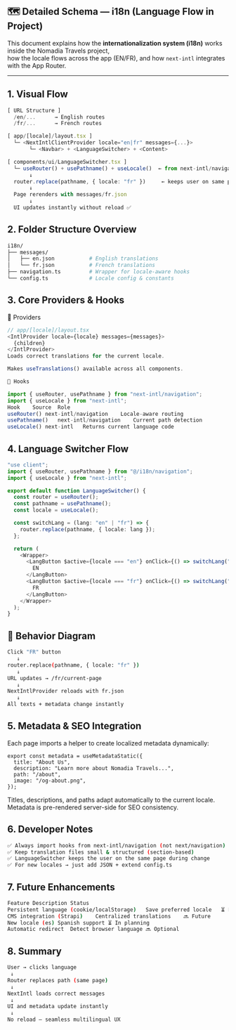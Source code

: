 ## 🗺️ Detailed Schema — i18n (Language Flow in Project)

This document explains how the **internationalization system (i18n)** works inside the Nomadia Travels project,  
how the locale flows across the app (EN/FR), and how `next-intl` integrates with the App Router.

---

## 1. Visual Flow

```ts
[ URL Structure ]
  /en/...      → English routes
  /fr/...      → French routes

[ app/[locale]/layout.tsx ]
  └─ <NextIntlClientProvider locale="en|fr" messages={...}>
       └─ <Navbar> + <LanguageSwitcher> + <Content>

[ components/ui/LanguageSwitcher.tsx ]
  └─ useRouter() + usePathname() + useLocale()  ← from next-intl/navigation
       ↓
  router.replace(pathname, { locale: "fr" })     ← keeps user on same page
       ↓
  Page rerenders with messages/fr.json
       ↓
  UI updates instantly without reload ✅
```

## 2. Folder Structure Overview

```bash
i18n/
├── messages/
│   ├── en.json           # English translations
│   └── fr.json           # French translations
├── navigation.ts         # Wrapper for locale-aware hooks
└── config.ts             # Locale config & constants
```

## 3. Core Providers & Hooks

🧩 Providers

```ts
// app/[locale]/layout.tsx
<IntlProvider locale={locale} messages={messages}>
  {children}
</IntlProvider>
Loads correct translations for the current locale.

Makes useTranslations() available across all components.

🧠 Hooks

import { useRouter, usePathname } from "next-intl/navigation";
import { useLocale } from "next-intl";
Hook	Source	Role
useRouter()	next-intl/navigation	Locale-aware routing
usePathname()	next-intl/navigation	Current path detection
useLocale()	next-intl	Returns current language code
```

## 4. Language Switcher Flow

```ts
"use client";
import { useRouter, usePathname } from "@/i18n/navigation";
import { useLocale } from "next-intl";

export default function LanguageSwitcher() {
  const router = useRouter();
  const pathname = usePathname();
  const locale = useLocale();

  const switchLang = (lang: "en" | "fr") => {
    router.replace(pathname, { locale: lang });
  };

  return (
    <Wrapper>
      <LangButton $active={locale === "en"} onClick={() => switchLang("en")}>
        EN
      </LangButton>
      <LangButton $active={locale === "fr"} onClick={() => switchLang("fr")}>
        FR
      </LangButton>
    </Wrapper>
  );
}

```

## 🔄 Behavior Diagram

```bash
Click "FR" button
   ↓
router.replace(pathname, { locale: "fr" })
   ↓
URL updates → /fr/current-page
   ↓
NextIntlProvider reloads with fr.json
   ↓
All texts + metadata change instantly
```

## 5. Metadata & SEO Integration

Each page imports a helper to create localized metadata dynamically:

```tsx
export const metadata = useMetadataStatic({
  title: "About Us",
  description: "Learn more about Nomadia Travels...",
  path: "/about",
  image: "/og-about.png",
});
```

Titles, descriptions, and paths adapt automatically to the current locale.
Metadata is pre-rendered server-side for SEO consistency.

## 6. Developer Notes

```bash
✅ Always import hooks from next-intl/navigation (not next/navigation)
✅ Keep translation files small & structured (section-based)
✅ LanguageSwitcher keeps the user on the same page during change
✅ For new locales → just add JSON + extend config.ts
```

## 7. Future Enhancements

```bash
Feature	Description	Status
Persistent language (cookie/localStorage)	Save preferred locale	⏳ Planned
CMS integration (Strapi)	Centralized translations	🔜 Future
New locale (es)	Spanish support	⏳ In planning
Automatic redirect	Detect browser language	🔜 Optional
```

## 8. Summary

```bash
User → clicks language
 ↓
Router replaces path (same page)
 ↓
NextIntl loads correct messages
 ↓
UI and metadata update instantly
 ↓
No reload — seamless multilingual UX
```
